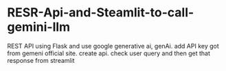 # RESR-Api-and-Steamlit-to-call-gemini-llm
REST API using Flask and use google generative ai, genAi.
add API key got from gemeni official site.
create api.
check user query and then get that response from streamlit
